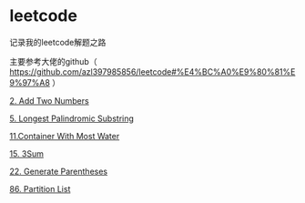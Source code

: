# leetcode

记录我的leetcode解题之路

主要参考大佬的github（ https://github.com/azl397985856/leetcode#%E4%BC%A0%E9%80%81%E9%97%A8 ）

[2. Add Two Numbers](./Problems/2.%20Add%20Two%20Numbers.md)

[5. Longest Palindromic Substring](./Problems/5.%20Longest%20Palindromic%20Substring.md)

[11.Container With Most Water](./problems/11.Container%20With%20Most%20Water.md)

[15. 3Sum](./problems/15.%203Sum.md)

[22. Generate Parentheses](./problems/22.%20Generate%20Parentheses.md)

[86. Partition List](./problems/86.%20Partition%20List.md)
